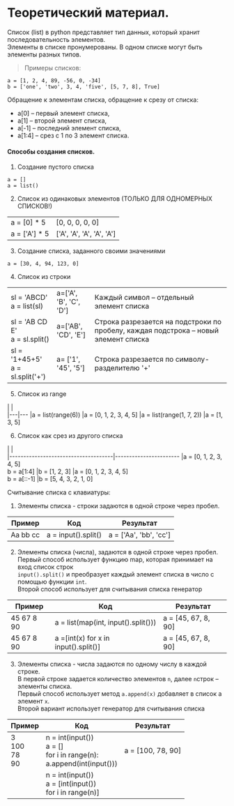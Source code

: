 # Теоретический материал.
Список (list) в python представляет тип данных, который хранит последовательность элементов.<br>
Элементы в списке пронумерованы. В одном списке могут быть элементы разных типов.<br>

> Примеры списков:
```
a = [1, 2, 4, 89, -56, 0, -34]
b = ['one', 'two', 3, 4, 'five', [5, 7, 8], True]
```
Обращение к элементам списка, обращение к срезу от списка:

- a[0] – первый элемент списка,
- a[1] – второй элемент списка,
- a[-1] – последний элемент списка,
- a[1:4] – срез с 1 по 3 элемент списка.

#### Способы создания списков.

1. Создание пустого списка

```
a = []
a = list()
```

2. Список из одинаковых элементов (ТОЛЬКО ДЛЯ ОДНОМЕРНЫХ СПИСКОВ!)

|    |    |
|----|----|
|a = [0] * 5   | [0, 0, 0, 0, 0] |
|a = ['A'] * 5 | ['A', 'A', 'A', 'A', 'A'] |

3. Создание списка, заданного своими значениями

```a = [30, 4, 94, 123, 0]```

4. Список из строки

|   |   |   |
|---|---|---|
|sl = 'ABCD'<br>a = list(sl)  |a=['A', 'B', 'C', 'D'] |Каждый символ – отдельный элемент списка
|sl = 'AB CD E'<br>a = sl.split() |a=['AB', 'CD', 'E'] |Строка разрезается на подстроки по пробелу, каждая подстрока – новый элемент списка
|sl = '1+45+5'<br>a = sl.split('+') |a= ['1', '45', '5'] |Строка разрезается по символу-разделителю '+'

5. Список из range

|   |   
|---|---
|a = list(range(6)) |a = [0, 1, 2, 3, 4, 5]
|a = list(range(1, 7, 2)) |a = [1, 3, 5]

6. Список как срез из другого списка

|                                     |   
|-------------------------------------|-----------------------
|a = [0, 1, 2, 3, 4, 5]<br>b = a[1:4] |b = [1, 2, 3]
|a = [0, 1, 2, 3, 4, 5]<br>b = a[::-1] |b = [5, 4, 3, 2, 1, 0]

Считывание списка с клавиатуры:

1) Элементы списка - строки задаются в одной строке через пробел.

|Пример |Код |Результат
|-------|----|------------
|Aa bb cc |a = input().split() |a = ['Aa', 'bb', 'cc']

2) Элементы списка (числа), задаются в одной строке через пробел.<br>
Первый способ использует функцию map, которая принимает на вход список строк<br>
``input().split()`` и преобразует каждый элемент списка в число с помощью функции ``int``.<br>
Второй способ использует для считывания списка генератор<br>

|Пример |Код |Результат
|-------|----|------------
|45 67 8 90 |a = list(map(int, input().split())) |a = [45, 67, 8, 90]
|45 67 8 90 |a =[int(x) for x in input().split()] |a = [45, 67, 8, 90]

3) Элементы списка - числа задаются по одному числу в каждой строке. <br>В первой строке
задается количество элементов ``n``, далее ``n``строк – элементы списка.<br>
Первый способ использует метод ``a.append(x)`` добавляет в список а элемент ``x``.<br>
Второй вариант использует генератор для считывания списка<br>

|Пример |Код |Результат
|-------|----|------------
|3<br>100<br>78<br>90 |n = int(input())<br>a = []<br>for i in range(n):<br>a.append(int(input())) |a = [100, 78, 90]
                      |n = int(input())<br>a = [int(input())<br>for i in range(n)]
















